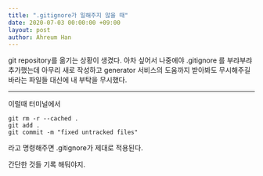 ```yaml
---
title: ".gitignore가 일해주지 않을 때"
date: 2020-07-03 00:00:00 +09:00
layout: post
author: Ahreum Han
---
```


git repository를 옮기는 상황이 생겼다.
아차 싶어서 나중에야 .gitignore 를 부랴부랴 추가했는데
아무리 새로 작성하고 generator 서비스의 도움까지 받아봐도 무시해주길 바라는 파일들 대신에 내 부탁을 무시했다.

***

이럴때 터미널에서
```
git rm -r --cached .
git add .
git commit -m "fixed untracked files"
```
라고 명령해주면 .gitignore가 제대로 적용된다.

간단한 것들 기록 해둬야지.
